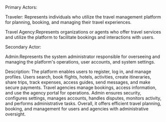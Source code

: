 Primary Actors:

Traveler: Represents individuals who utilize the travel management platform for planning, booking, and managing their travel experiences.

Travel Agency:Represents organizations or agents who offer travel services and utilize the platform to facilitate bookings and interactions with users.

Secondary Actor:

Admin:Represents the system administrator responsible for overseeing and managing the platform's operations, user accounts, and system settings.

Description:
The platform enables users to register, log in, and manage profiles. Users search, book flights, hotels, activities, create itineraries, share trips, track expenses, access guides, send messages, and make secure payments. Travel agencies manage bookings, access information, and use the agency portal for operations. Admin ensures security, configures settings, manages accounts, handles disputes, monitors activity, and performs administrative tasks. Overall, it offers efficient travel planning, booking, and management for users and agencies with administrative oversight.
